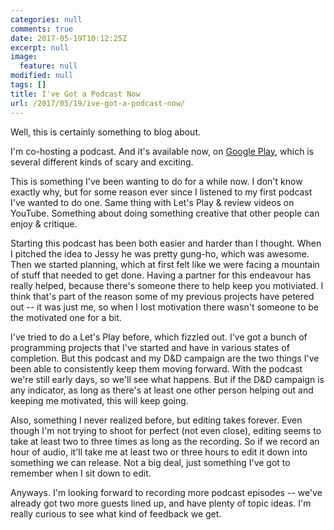 ```yaml
---
categories: null
comments: true
date: 2017-05-19T10:12:25Z
excerpt: null
image:
  feature: null
modified: null
tags: []
title: I've Got a Podcast Now
url: /2017/05/19/ive-got-a-podcast-now/
---
```


Well, this is certainly something to blog about.

I'm co-hosting a podcast. And it's available now,
on
[Google Play](https://playmusic.app.goo.gl/?ibi=com.google.PlayMusic&isi=691797987&ius=googleplaymusic&link=https://play.google.com/music/m/I2jkulnhogrwnfbxr7ggg2vyhkm?t%3DDMs_of_Vancouver%26pcampaignid%3DMKT-na-all-co-pr-mu-pod-16),
which is several different kinds of scary and exciting.

This is something I've been wanting to do for a while now. I don't know exactly
why, but for some reason ever since I listened to my first podcast I've wanted
to do one. Same thing with Let's Play & review videos on YouTube. Something
about doing something creative that other people can enjoy & critique.

Starting this podcast has been both easier and harder than I thought. When I
pitched the idea to Jessy he was pretty gung-ho, which was awesome. Then we
started planning, which at first felt like we were facing a mountain of stuff
that needed to get done. Having a partner for this endeavour has really helped,
because there's someone there to help keep you motiviated. I think that's part
of the reason some of my previous projects have petered out -- it was just me,
so when I lost motivation there wasn't someone to be the motivated one for a
bit.

I've tried to do a Let's Play before, which fizzled out. I've got a bunch of
programming projects that I've started and have in various states of
completion. But this podcast and my D&D campaign are the two things I've been
able to consistently keep them moving forward. With the podcast we're still
early days, so we'll see what happens. But if the D&D campaign is any indicator,
as long as there's at least one other person helping out and keeping me
motivated, this will keep going.

Also, something I never realized before, but editing takes forever. Even though
I'm not trying to shoot for perfect (not even close), editing seems to take at
least two to three times as long as the recording. So if we record an hour of
audio, it'll take me at least two or three hours to edit it down into something
we can release. Not a big deal, just something I've got to remember when I sit
down to edit.

Anyways. I'm looking forward to recording more podcast episodes -- we've already
got two more guests lined up, and have plenty of topic ideas. I'm really curious
to see what kind of feedback we get.
